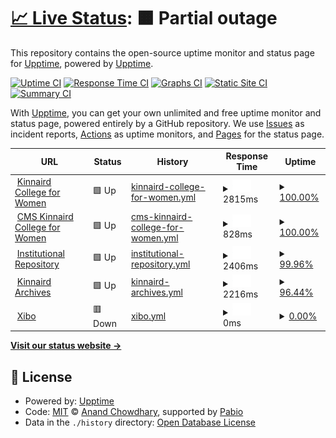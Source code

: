 # [📈 Live Status](https://upptime.github.io/upptime): <!--live status--> **🟧 Partial outage**

This repository contains the open-source uptime monitor and status page for [Upptime](https://upptime.js.org), powered by [Upptime](https://github.com/upptime/upptime).

[![Uptime CI](https://github.com/upptime/upptime/workflows/Uptime%20CI/badge.svg)](https://github.com/upptime/upptime/actions?query=workflow%3A%22Uptime+CI%22)
[![Response Time CI](https://github.com/upptime/upptime/workflows/Response%20Time%20CI/badge.svg)](https://github.com/upptime/upptime/actions?query=workflow%3A%22Response+Time+CI%22)
[![Graphs CI](https://github.com/upptime/upptime/workflows/Graphs%20CI/badge.svg)](https://github.com/upptime/upptime/actions?query=workflow%3A%22Graphs+CI%22)
[![Static Site CI](https://github.com/upptime/upptime/workflows/Static%20Site%20CI/badge.svg)](https://github.com/upptime/upptime/actions?query=workflow%3A%22Static+Site+CI%22)
[![Summary CI](https://github.com/upptime/upptime/workflows/Summary%20CI/badge.svg)](https://github.com/upptime/upptime/actions?query=workflow%3A%22Summary+CI%22)

With [Upptime](https://upptime.js.org), you can get your own unlimited and free uptime monitor and status page, powered entirely by a GitHub repository. We use [Issues](https://github.com/upptime/upptime/issues) as incident reports, [Actions](https://github.com/upptime/upptime/actions) as uptime monitors, and [Pages](https://upptime.github.io/upptime) for the status page.

<!--start: status pages-->
<!-- This summary is generated by Upptime (https://github.com/upptime/upptime) -->
<!-- Do not edit this manually, your changes will be overwritten -->
<!-- prettier-ignore -->
| URL | Status | History | Response Time | Uptime |
| --- | ------ | ------- | ------------- | ------ |
| <img alt="" src="https://icons.duckduckgo.com/ip3/www.kinnaird.edu.pk.ico" height="13"> [Kinnaird College for Women](https://www.kinnaird.edu.pk) | 🟩 Up | [kinnaird-college-for-women.yml](https://github.com/qadirbakhsh/kcw-status-page/commits/HEAD/history/kinnaird-college-for-women.yml) | <details><summary><img alt="Response time graph" src="./graphs/kinnaird-college-for-women/response-time-week.png" height="20"> 2815ms</summary><br><a href="https://upptime.github.io/upptime/history/kinnaird-college-for-women"><img alt="Response time 2634" src="https://img.shields.io/endpoint?url=https%3A%2F%2Fraw.githubusercontent.com%2Fqadirbakhsh%2Fkcw-status-page%2FHEAD%2Fapi%2Fkinnaird-college-for-women%2Fresponse-time.json"></a><br><a href="https://upptime.github.io/upptime/history/kinnaird-college-for-women"><img alt="24-hour response time 1804" src="https://img.shields.io/endpoint?url=https%3A%2F%2Fraw.githubusercontent.com%2Fqadirbakhsh%2Fkcw-status-page%2FHEAD%2Fapi%2Fkinnaird-college-for-women%2Fresponse-time-day.json"></a><br><a href="https://upptime.github.io/upptime/history/kinnaird-college-for-women"><img alt="7-day response time 2815" src="https://img.shields.io/endpoint?url=https%3A%2F%2Fraw.githubusercontent.com%2Fqadirbakhsh%2Fkcw-status-page%2FHEAD%2Fapi%2Fkinnaird-college-for-women%2Fresponse-time-week.json"></a><br><a href="https://upptime.github.io/upptime/history/kinnaird-college-for-women"><img alt="30-day response time 2979" src="https://img.shields.io/endpoint?url=https%3A%2F%2Fraw.githubusercontent.com%2Fqadirbakhsh%2Fkcw-status-page%2FHEAD%2Fapi%2Fkinnaird-college-for-women%2Fresponse-time-month.json"></a><br><a href="https://upptime.github.io/upptime/history/kinnaird-college-for-women"><img alt="1-year response time 2634" src="https://img.shields.io/endpoint?url=https%3A%2F%2Fraw.githubusercontent.com%2Fqadirbakhsh%2Fkcw-status-page%2FHEAD%2Fapi%2Fkinnaird-college-for-women%2Fresponse-time-year.json"></a></details> | <details><summary><a href="https://upptime.github.io/upptime/history/kinnaird-college-for-women">100.00%</a></summary><a href="https://upptime.github.io/upptime/history/kinnaird-college-for-women"><img alt="All-time uptime 98.12%" src="https://img.shields.io/endpoint?url=https%3A%2F%2Fraw.githubusercontent.com%2Fqadirbakhsh%2Fkcw-status-page%2FHEAD%2Fapi%2Fkinnaird-college-for-women%2Fuptime.json"></a><br><a href="https://upptime.github.io/upptime/history/kinnaird-college-for-women"><img alt="24-hour uptime 100.00%" src="https://img.shields.io/endpoint?url=https%3A%2F%2Fraw.githubusercontent.com%2Fqadirbakhsh%2Fkcw-status-page%2FHEAD%2Fapi%2Fkinnaird-college-for-women%2Fuptime-day.json"></a><br><a href="https://upptime.github.io/upptime/history/kinnaird-college-for-women"><img alt="7-day uptime 100.00%" src="https://img.shields.io/endpoint?url=https%3A%2F%2Fraw.githubusercontent.com%2Fqadirbakhsh%2Fkcw-status-page%2FHEAD%2Fapi%2Fkinnaird-college-for-women%2Fuptime-week.json"></a><br><a href="https://upptime.github.io/upptime/history/kinnaird-college-for-women"><img alt="30-day uptime 100.00%" src="https://img.shields.io/endpoint?url=https%3A%2F%2Fraw.githubusercontent.com%2Fqadirbakhsh%2Fkcw-status-page%2FHEAD%2Fapi%2Fkinnaird-college-for-women%2Fuptime-month.json"></a><br><a href="https://upptime.github.io/upptime/history/kinnaird-college-for-women"><img alt="1-year uptime 98.12%" src="https://img.shields.io/endpoint?url=https%3A%2F%2Fraw.githubusercontent.com%2Fqadirbakhsh%2Fkcw-status-page%2FHEAD%2Fapi%2Fkinnaird-college-for-women%2Fuptime-year.json"></a></details>
| <img alt="" src="https://icons.duckduckgo.com/ip3/cms.kinnaird.edu.pk.ico" height="13"> [CMS Kinnaird College for Women](http://cms.kinnaird.edu.pk) | 🟩 Up | [cms-kinnaird-college-for-women.yml](https://github.com/qadirbakhsh/kcw-status-page/commits/HEAD/history/cms-kinnaird-college-for-women.yml) | <details><summary><img alt="Response time graph" src="./graphs/cms-kinnaird-college-for-women/response-time-week.png" height="20"> 828ms</summary><br><a href="https://upptime.github.io/upptime/history/cms-kinnaird-college-for-women"><img alt="Response time 918" src="https://img.shields.io/endpoint?url=https%3A%2F%2Fraw.githubusercontent.com%2Fqadirbakhsh%2Fkcw-status-page%2FHEAD%2Fapi%2Fcms-kinnaird-college-for-women%2Fresponse-time.json"></a><br><a href="https://upptime.github.io/upptime/history/cms-kinnaird-college-for-women"><img alt="24-hour response time 818" src="https://img.shields.io/endpoint?url=https%3A%2F%2Fraw.githubusercontent.com%2Fqadirbakhsh%2Fkcw-status-page%2FHEAD%2Fapi%2Fcms-kinnaird-college-for-women%2Fresponse-time-day.json"></a><br><a href="https://upptime.github.io/upptime/history/cms-kinnaird-college-for-women"><img alt="7-day response time 828" src="https://img.shields.io/endpoint?url=https%3A%2F%2Fraw.githubusercontent.com%2Fqadirbakhsh%2Fkcw-status-page%2FHEAD%2Fapi%2Fcms-kinnaird-college-for-women%2Fresponse-time-week.json"></a><br><a href="https://upptime.github.io/upptime/history/cms-kinnaird-college-for-women"><img alt="30-day response time 890" src="https://img.shields.io/endpoint?url=https%3A%2F%2Fraw.githubusercontent.com%2Fqadirbakhsh%2Fkcw-status-page%2FHEAD%2Fapi%2Fcms-kinnaird-college-for-women%2Fresponse-time-month.json"></a><br><a href="https://upptime.github.io/upptime/history/cms-kinnaird-college-for-women"><img alt="1-year response time 918" src="https://img.shields.io/endpoint?url=https%3A%2F%2Fraw.githubusercontent.com%2Fqadirbakhsh%2Fkcw-status-page%2FHEAD%2Fapi%2Fcms-kinnaird-college-for-women%2Fresponse-time-year.json"></a></details> | <details><summary><a href="https://upptime.github.io/upptime/history/cms-kinnaird-college-for-women">100.00%</a></summary><a href="https://upptime.github.io/upptime/history/cms-kinnaird-college-for-women"><img alt="All-time uptime 99.37%" src="https://img.shields.io/endpoint?url=https%3A%2F%2Fraw.githubusercontent.com%2Fqadirbakhsh%2Fkcw-status-page%2FHEAD%2Fapi%2Fcms-kinnaird-college-for-women%2Fuptime.json"></a><br><a href="https://upptime.github.io/upptime/history/cms-kinnaird-college-for-women"><img alt="24-hour uptime 100.00%" src="https://img.shields.io/endpoint?url=https%3A%2F%2Fraw.githubusercontent.com%2Fqadirbakhsh%2Fkcw-status-page%2FHEAD%2Fapi%2Fcms-kinnaird-college-for-women%2Fuptime-day.json"></a><br><a href="https://upptime.github.io/upptime/history/cms-kinnaird-college-for-women"><img alt="7-day uptime 100.00%" src="https://img.shields.io/endpoint?url=https%3A%2F%2Fraw.githubusercontent.com%2Fqadirbakhsh%2Fkcw-status-page%2FHEAD%2Fapi%2Fcms-kinnaird-college-for-women%2Fuptime-week.json"></a><br><a href="https://upptime.github.io/upptime/history/cms-kinnaird-college-for-women"><img alt="30-day uptime 99.06%" src="https://img.shields.io/endpoint?url=https%3A%2F%2Fraw.githubusercontent.com%2Fqadirbakhsh%2Fkcw-status-page%2FHEAD%2Fapi%2Fcms-kinnaird-college-for-women%2Fuptime-month.json"></a><br><a href="https://upptime.github.io/upptime/history/cms-kinnaird-college-for-women"><img alt="1-year uptime 99.37%" src="https://img.shields.io/endpoint?url=https%3A%2F%2Fraw.githubusercontent.com%2Fqadirbakhsh%2Fkcw-status-page%2FHEAD%2Fapi%2Fcms-kinnaird-college-for-women%2Fuptime-year.json"></a></details>
| <img alt="" src="https://icons.duckduckgo.com/ip3/repository.kinnaird.edu.pk.ico" height="13"> [Institutional Repository](https://repository.kinnaird.edu.pk) | 🟩 Up | [institutional-repository.yml](https://github.com/qadirbakhsh/kcw-status-page/commits/HEAD/history/institutional-repository.yml) | <details><summary><img alt="Response time graph" src="./graphs/institutional-repository/response-time-week.png" height="20"> 2406ms</summary><br><a href="https://upptime.github.io/upptime/history/institutional-repository"><img alt="Response time 2654" src="https://img.shields.io/endpoint?url=https%3A%2F%2Fraw.githubusercontent.com%2Fqadirbakhsh%2Fkcw-status-page%2FHEAD%2Fapi%2Finstitutional-repository%2Fresponse-time.json"></a><br><a href="https://upptime.github.io/upptime/history/institutional-repository"><img alt="24-hour response time 2286" src="https://img.shields.io/endpoint?url=https%3A%2F%2Fraw.githubusercontent.com%2Fqadirbakhsh%2Fkcw-status-page%2FHEAD%2Fapi%2Finstitutional-repository%2Fresponse-time-day.json"></a><br><a href="https://upptime.github.io/upptime/history/institutional-repository"><img alt="7-day response time 2406" src="https://img.shields.io/endpoint?url=https%3A%2F%2Fraw.githubusercontent.com%2Fqadirbakhsh%2Fkcw-status-page%2FHEAD%2Fapi%2Finstitutional-repository%2Fresponse-time-week.json"></a><br><a href="https://upptime.github.io/upptime/history/institutional-repository"><img alt="30-day response time 2649" src="https://img.shields.io/endpoint?url=https%3A%2F%2Fraw.githubusercontent.com%2Fqadirbakhsh%2Fkcw-status-page%2FHEAD%2Fapi%2Finstitutional-repository%2Fresponse-time-month.json"></a><br><a href="https://upptime.github.io/upptime/history/institutional-repository"><img alt="1-year response time 2654" src="https://img.shields.io/endpoint?url=https%3A%2F%2Fraw.githubusercontent.com%2Fqadirbakhsh%2Fkcw-status-page%2FHEAD%2Fapi%2Finstitutional-repository%2Fresponse-time-year.json"></a></details> | <details><summary><a href="https://upptime.github.io/upptime/history/institutional-repository">99.96%</a></summary><a href="https://upptime.github.io/upptime/history/institutional-repository"><img alt="All-time uptime 92.82%" src="https://img.shields.io/endpoint?url=https%3A%2F%2Fraw.githubusercontent.com%2Fqadirbakhsh%2Fkcw-status-page%2FHEAD%2Fapi%2Finstitutional-repository%2Fuptime.json"></a><br><a href="https://upptime.github.io/upptime/history/institutional-repository"><img alt="24-hour uptime 100.00%" src="https://img.shields.io/endpoint?url=https%3A%2F%2Fraw.githubusercontent.com%2Fqadirbakhsh%2Fkcw-status-page%2FHEAD%2Fapi%2Finstitutional-repository%2Fuptime-day.json"></a><br><a href="https://upptime.github.io/upptime/history/institutional-repository"><img alt="7-day uptime 99.96%" src="https://img.shields.io/endpoint?url=https%3A%2F%2Fraw.githubusercontent.com%2Fqadirbakhsh%2Fkcw-status-page%2FHEAD%2Fapi%2Finstitutional-repository%2Fuptime-week.json"></a><br><a href="https://upptime.github.io/upptime/history/institutional-repository"><img alt="30-day uptime 88.83%" src="https://img.shields.io/endpoint?url=https%3A%2F%2Fraw.githubusercontent.com%2Fqadirbakhsh%2Fkcw-status-page%2FHEAD%2Fapi%2Finstitutional-repository%2Fuptime-month.json"></a><br><a href="https://upptime.github.io/upptime/history/institutional-repository"><img alt="1-year uptime 92.82%" src="https://img.shields.io/endpoint?url=https%3A%2F%2Fraw.githubusercontent.com%2Fqadirbakhsh%2Fkcw-status-page%2FHEAD%2Fapi%2Finstitutional-repository%2Fuptime-year.json"></a></details>
| <img alt="" src="https://icons.duckduckgo.com/ip3/archives.kinnaird.edu.pk.ico" height="13"> [Kinnaird Archives](https://archives.kinnaird.edu.pk) | 🟩 Up | [kinnaird-archives.yml](https://github.com/qadirbakhsh/kcw-status-page/commits/HEAD/history/kinnaird-archives.yml) | <details><summary><img alt="Response time graph" src="./graphs/kinnaird-archives/response-time-week.png" height="20"> 2216ms</summary><br><a href="https://upptime.github.io/upptime/history/kinnaird-archives"><img alt="Response time 2767" src="https://img.shields.io/endpoint?url=https%3A%2F%2Fraw.githubusercontent.com%2Fqadirbakhsh%2Fkcw-status-page%2FHEAD%2Fapi%2Fkinnaird-archives%2Fresponse-time.json"></a><br><a href="https://upptime.github.io/upptime/history/kinnaird-archives"><img alt="24-hour response time 2402" src="https://img.shields.io/endpoint?url=https%3A%2F%2Fraw.githubusercontent.com%2Fqadirbakhsh%2Fkcw-status-page%2FHEAD%2Fapi%2Fkinnaird-archives%2Fresponse-time-day.json"></a><br><a href="https://upptime.github.io/upptime/history/kinnaird-archives"><img alt="7-day response time 2216" src="https://img.shields.io/endpoint?url=https%3A%2F%2Fraw.githubusercontent.com%2Fqadirbakhsh%2Fkcw-status-page%2FHEAD%2Fapi%2Fkinnaird-archives%2Fresponse-time-week.json"></a><br><a href="https://upptime.github.io/upptime/history/kinnaird-archives"><img alt="30-day response time 2953" src="https://img.shields.io/endpoint?url=https%3A%2F%2Fraw.githubusercontent.com%2Fqadirbakhsh%2Fkcw-status-page%2FHEAD%2Fapi%2Fkinnaird-archives%2Fresponse-time-month.json"></a><br><a href="https://upptime.github.io/upptime/history/kinnaird-archives"><img alt="1-year response time 2767" src="https://img.shields.io/endpoint?url=https%3A%2F%2Fraw.githubusercontent.com%2Fqadirbakhsh%2Fkcw-status-page%2FHEAD%2Fapi%2Fkinnaird-archives%2Fresponse-time-year.json"></a></details> | <details><summary><a href="https://upptime.github.io/upptime/history/kinnaird-archives">96.44%</a></summary><a href="https://upptime.github.io/upptime/history/kinnaird-archives"><img alt="All-time uptime 89.75%" src="https://img.shields.io/endpoint?url=https%3A%2F%2Fraw.githubusercontent.com%2Fqadirbakhsh%2Fkcw-status-page%2FHEAD%2Fapi%2Fkinnaird-archives%2Fuptime.json"></a><br><a href="https://upptime.github.io/upptime/history/kinnaird-archives"><img alt="24-hour uptime 75.07%" src="https://img.shields.io/endpoint?url=https%3A%2F%2Fraw.githubusercontent.com%2Fqadirbakhsh%2Fkcw-status-page%2FHEAD%2Fapi%2Fkinnaird-archives%2Fuptime-day.json"></a><br><a href="https://upptime.github.io/upptime/history/kinnaird-archives"><img alt="7-day uptime 96.44%" src="https://img.shields.io/endpoint?url=https%3A%2F%2Fraw.githubusercontent.com%2Fqadirbakhsh%2Fkcw-status-page%2FHEAD%2Fapi%2Fkinnaird-archives%2Fuptime-week.json"></a><br><a href="https://upptime.github.io/upptime/history/kinnaird-archives"><img alt="30-day uptime 98.76%" src="https://img.shields.io/endpoint?url=https%3A%2F%2Fraw.githubusercontent.com%2Fqadirbakhsh%2Fkcw-status-page%2FHEAD%2Fapi%2Fkinnaird-archives%2Fuptime-month.json"></a><br><a href="https://upptime.github.io/upptime/history/kinnaird-archives"><img alt="1-year uptime 89.75%" src="https://img.shields.io/endpoint?url=https%3A%2F%2Fraw.githubusercontent.com%2Fqadirbakhsh%2Fkcw-status-page%2FHEAD%2Fapi%2Fkinnaird-archives%2Fuptime-year.json"></a></details>
| <img alt="" src="https://icons.duckduckgo.com/ip3/xibo.kinnaird.edu.pk.ico" height="13"> [Xibo](https://xibo.kinnaird.edu.pk) | 🟥 Down | [xibo.yml](https://github.com/qadirbakhsh/kcw-status-page/commits/HEAD/history/xibo.yml) | <details><summary><img alt="Response time graph" src="./graphs/xibo/response-time-week.png" height="20"> 0ms</summary><br><a href="https://upptime.github.io/upptime/history/xibo"><img alt="Response time 0" src="https://img.shields.io/endpoint?url=https%3A%2F%2Fraw.githubusercontent.com%2Fqadirbakhsh%2Fkcw-status-page%2FHEAD%2Fapi%2Fxibo%2Fresponse-time.json"></a><br><a href="https://upptime.github.io/upptime/history/xibo"><img alt="24-hour response time 0" src="https://img.shields.io/endpoint?url=https%3A%2F%2Fraw.githubusercontent.com%2Fqadirbakhsh%2Fkcw-status-page%2FHEAD%2Fapi%2Fxibo%2Fresponse-time-day.json"></a><br><a href="https://upptime.github.io/upptime/history/xibo"><img alt="7-day response time 0" src="https://img.shields.io/endpoint?url=https%3A%2F%2Fraw.githubusercontent.com%2Fqadirbakhsh%2Fkcw-status-page%2FHEAD%2Fapi%2Fxibo%2Fresponse-time-week.json"></a><br><a href="https://upptime.github.io/upptime/history/xibo"><img alt="30-day response time 0" src="https://img.shields.io/endpoint?url=https%3A%2F%2Fraw.githubusercontent.com%2Fqadirbakhsh%2Fkcw-status-page%2FHEAD%2Fapi%2Fxibo%2Fresponse-time-month.json"></a><br><a href="https://upptime.github.io/upptime/history/xibo"><img alt="1-year response time 0" src="https://img.shields.io/endpoint?url=https%3A%2F%2Fraw.githubusercontent.com%2Fqadirbakhsh%2Fkcw-status-page%2FHEAD%2Fapi%2Fxibo%2Fresponse-time-year.json"></a></details> | <details><summary><a href="https://upptime.github.io/upptime/history/xibo">0.00%</a></summary><a href="https://upptime.github.io/upptime/history/xibo"><img alt="All-time uptime 0.00%" src="https://img.shields.io/endpoint?url=https%3A%2F%2Fraw.githubusercontent.com%2Fqadirbakhsh%2Fkcw-status-page%2FHEAD%2Fapi%2Fxibo%2Fuptime.json"></a><br><a href="https://upptime.github.io/upptime/history/xibo"><img alt="24-hour uptime 0.00%" src="https://img.shields.io/endpoint?url=https%3A%2F%2Fraw.githubusercontent.com%2Fqadirbakhsh%2Fkcw-status-page%2FHEAD%2Fapi%2Fxibo%2Fuptime-day.json"></a><br><a href="https://upptime.github.io/upptime/history/xibo"><img alt="7-day uptime 0.00%" src="https://img.shields.io/endpoint?url=https%3A%2F%2Fraw.githubusercontent.com%2Fqadirbakhsh%2Fkcw-status-page%2FHEAD%2Fapi%2Fxibo%2Fuptime-week.json"></a><br><a href="https://upptime.github.io/upptime/history/xibo"><img alt="30-day uptime 0.00%" src="https://img.shields.io/endpoint?url=https%3A%2F%2Fraw.githubusercontent.com%2Fqadirbakhsh%2Fkcw-status-page%2FHEAD%2Fapi%2Fxibo%2Fuptime-month.json"></a><br><a href="https://upptime.github.io/upptime/history/xibo"><img alt="1-year uptime 0.00%" src="https://img.shields.io/endpoint?url=https%3A%2F%2Fraw.githubusercontent.com%2Fqadirbakhsh%2Fkcw-status-page%2FHEAD%2Fapi%2Fxibo%2Fuptime-year.json"></a></details>

<!--end: status pages-->

[**Visit our status website →**](https://upptime.github.io/upptime)

## 📄 License

- Powered by: [Upptime](https://github.com/upptime/upptime)
- Code: [MIT](./LICENSE) © [Anand Chowdhary](https://anandchowdhary.com), supported by [Pabio](https://pabio.com)
- Data in the `./history` directory: [Open Database License](https://opendatacommons.org/licenses/odbl/1-0/)
